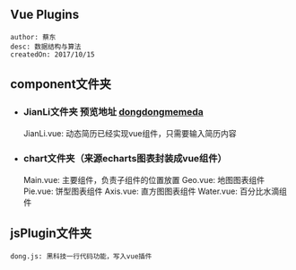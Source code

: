 ## Vue Plugins

    author: 蔡东
    desc: 数据结构与算法
    createdOn: 2017/10/15
   
## component文件夹
* ###  JianLi文件夹 预览地址 [dongdongmemeda](http://dongdongmemeda.com)

    JianLi.vue: 动态简历已经实现vue组件，只需要输入简历内容

* ### chart文件夹（来源echarts图表封装成vue组件）

    Main.vue: 主要组件，负责子组件的位置放置
    Geo.vue: 地图图表组件
    Pie.vue: 饼型图表组件
    Axis.vue: 直方图图表组件
    Water.vue: 百分比水滴组件

## jsPlugin文件夹

    dong.js: 黑科技一行代码功能，写入vue插件
    
